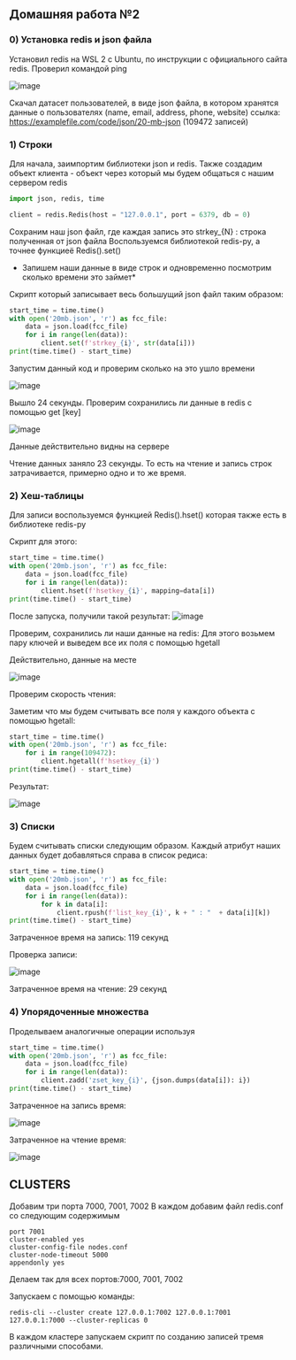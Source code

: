 ## Домашняя работа №2
### 0) Установка redis и json файла

Установил redis на WSL 2 с Ubuntu, по инструкции с официального сайта redis. Проверил командой ping 

![image](https://github.com/Aidaricus/MiptSDB/assets/108796735/a2b6e69e-6b10-4f52-9119-0c64a25b62d4)



Скачал датасет пользователей, в виде json файла, в котором хранятся данные о пользователях (name, email, address, phone, website)
ссылка: https://examplefile.com/code/json/20-mb-json
(109472 записей)

### 1) Строки

Для начала, заимпортим библиотеки json и redis. Также создадим объект клиента - объект через который мы будем общаться с нашим сервером redis
```python
import json, redis, time

client = redis.Redis(host = "127.0.0.1", port = 6379, db = 0)

```
Сохраним наш json файл, где каждая запись это strkey_{N} : строка полученная от json файла
Воспользуемся библиотекой redis-py, а точнее функциеё Redis().set()

* Запишем наши данные в виде строк и одновременно посмотрим сколько времени это займет*

Скрипт который записывает весь большущий json файл таким образом:

```python
start_time = time.time()
with open('20mb.json', 'r') as fcc_file:
    data = json.load(fcc_file)
    for i in range(len(data)):
        client.set(f'strkey_{i}', str(data[i]))
print(time.time() - start_time)
```

Запустим данный код и проверим сколько на это ушло времени

![image](https://github.com/Aidaricus/MiptSDB/assets/108796735/45c6113f-522c-4cee-8fd1-515c6e403634)

Вышло 24 секунды. Проверим сохранились ли данные в redis с помощью get [key]

![image](https://github.com/Aidaricus/MiptSDB/assets/108796735/4435f3df-174d-4b26-b87f-57f0c07d827f)

Данные действительно видны на сервере 

Чтение данных заняло 23 секунды. То есть на чтение и запись строк затрачивается, примерно одно и то же время. 

### 2) Хеш-таблицы

Для записи воспользуемся функцией Redis().hset() которая также есть в библиотеке redis-py

Скрипт для этого:

```python
start_time = time.time()
with open('20mb.json', 'r') as fcc_file:
    data = json.load(fcc_file)
    for i in range(len(data)):
        client.hset(f'hsetkey_{i}', mapping=data[i])
print(time.time() - start_time)

```

После запуска, получили такой результат:
![image](https://github.com/Aidaricus/MiptSDB/assets/108796735/b622b600-5c67-42f0-8279-ac5bf3fcc3df)

Проверим, сохранились ли наши данные на redis:
Для этого возьмем пару ключей и выведем все их поля с помощью hgetall

Действительно, данные на месте

![image](https://github.com/Aidaricus/MiptSDB/assets/108796735/b005344f-11ea-4307-ad81-e16514e3caa4)

Проверим скорость чтения: 

Заметим что мы будем считывать все поля у каждого объекта с помощью hgetall:
```python
start_time = time.time()
with open('20mb.json', 'r') as fcc_file:
    for i in range(109472):
        client.hgetall(f'hsetkey_{i}')
print(time.time() - start_time)
```

Результат: 

![image](https://github.com/Aidaricus/MiptSDB/assets/108796735/d6833294-33d4-445c-a390-6a73539214f1)

### 3) Списки

Будем считывать списки следующим образом. Каждый атрибут наших данных будет добавляться справа в список редиса:

```python
start_time = time.time()
with open('20mb.json', 'r') as fcc_file:
    data = json.load(fcc_file)
    for i in range(len(data)):
        for k in data[i]:
            client.rpush(f'list_key_{i}', k + " : "  + data[i][k])
print(time.time() - start_time)
```

Затраченное время на запись: 119 секунд

Проверка записи: 

![image](https://github.com/Aidaricus/MiptSDB/assets/108796735/e5888f64-ab32-4ac9-96d6-786adbd1321d)

Затраченное время на чтение: 29 cекунд

### 4) Упорядоченные множества

Проделываем аналогичные операции используя
```python
start_time = time.time()
with open('20mb.json', 'r') as fcc_file:
    data = json.load(fcc_file)
    for i in range(len(data)):
        client.zadd('zset_key_{i}', {json.dumps(data[i]): i})
print(time.time() - start_time)
```
Затраченное на запись время:

![image](https://github.com/Aidaricus/MiptSDB/assets/108796735/32511fe2-d147-4207-b1e7-19c5f6065528)

Затраченное на чтение время: 

![image](https://github.com/Aidaricus/MiptSDB/assets/108796735/884b28b6-b8e0-461e-be61-14f9d3383fae)


## CLUSTERS

Добавим три порта 7000, 7001, 7002
В каждом добавим файл redis.conf со следующим содержимым 

```
port 7001
cluster-enabled yes
cluster-config-file nodes.conf
cluster-node-timeout 5000
appendonly yes
```
Делаем так для всех портов:7000, 7001, 7002

Запускаем с помощью команды: 
```
redis-cli --cluster create 127.0.0.1:7002 127.0.0.1:7001 127.0.0.1:7000 --cluster-replicas 0
```

В каждом кластере запускаем скрипт по созданию записей тремя различными способами.


